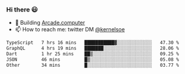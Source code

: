### Hi there 😃

- 🔨 Building [Arcade.computer](https://arcade.computer)
- 📫 How to reach me: twitter DM [@kernelsoe](https://twitter.com/kernelsoe)

<!--START_SECTION:waka-->

```txt
TypeScript   7 hrs 16 mins   ███████████▓░░░░░░░░░░░░░   47.30 %
GraphQL      4 hrs 19 mins   ███████░░░░░░░░░░░░░░░░░░   28.06 %
Dart         1 hr 25 mins    ██▒░░░░░░░░░░░░░░░░░░░░░░   09.25 %
JSON         46 mins         █▒░░░░░░░░░░░░░░░░░░░░░░░   05.08 %
Other        34 mins         █░░░░░░░░░░░░░░░░░░░░░░░░   03.77 %
```

<!--END_SECTION:waka-->
